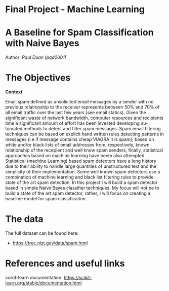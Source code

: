 # Final Project - Machine Learning 
# A Baseline for Spam Classification with Naive Bayes

Author: *Paul Doan (pqd2001)*


# The Objectives

**Context**

Email spam defined as unsolicited email messages by a sender with no previous relationship to the receiver represents between 50% and 70% of all email traffic over the last few years (see email statics). Given the significant waste of network bandwidth, computer resources and recipients time a significant amount of effort has been invested developing au- tomated methods to detect and filter spam messages. Spam email filtering techniques can be based on explicit hand written rules detecting patterns in messages (i.e if message contains cheap VIAGRA it is spam); based on white and/or black lists of email addresses from, respectively, known relationship of the recepient and well know spam senders, finally, statistical approaches based on machine learning have beem also attempted.
Statistical (machine Learning) based spam detectors have a long history due to their ability to handle large quantities of unstructured text and the simplicity of their implementation.
Some well known spam detectors use a combination of machine learning and black list filtering rules to provide state of the art spam detection.
In this project I will build a spam detector based in simple Naive Bayes classifier techniques. My focus will not be to build a state of the art spam detector, rather, I will focus on creating a baseline model for spam classification.

# The data

The full dataset can be found here: 
- https://trec.nist.gov/data/spam.html


# References and useful links

scikit-learn documentation: https://scikit-learn.org/stable/documentation.html

